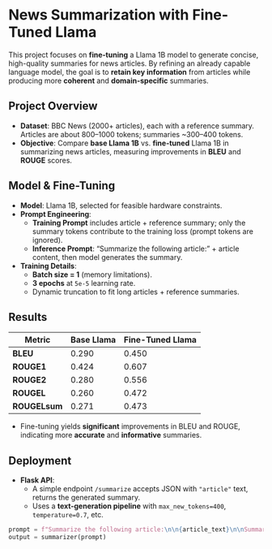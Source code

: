 # News Summarization with Fine-Tuned Llama

This project focuses on **fine-tuning** a Llama 1B model to generate concise, high-quality summaries for news articles. By refining an already capable language model, the goal is to **retain key information** from articles while producing more **coherent** and **domain-specific** summaries.

## Project Overview

- **Dataset**: BBC News (2000+ articles), each with a reference summary. Articles are about 800–1000 tokens; summaries ~300–400 tokens.  
- **Objective**: Compare **base Llama 1B** vs. **fine-tuned** Llama 1B in summarizing news articles, measuring improvements in **BLEU** and **ROUGE** scores.

## Model & Fine-Tuning

- **Model**: Llama 1B, selected for feasible hardware constraints.  
- **Prompt Engineering**:  
  - **Training Prompt** includes article + reference summary; only the summary tokens contribute to the training loss (prompt tokens are ignored).  
  - **Inference Prompt**: “Summarize the following article:” + article content, then model generates the summary.  
- **Training Details**:  
  - **Batch size = 1** (memory limitations).  
  - **3 epochs** at `5e-5` learning rate.  
  - Dynamic truncation to fit long articles + reference summaries.

## Results

| Metric     | Base Llama | Fine-Tuned Llama |
|------------|------------|------------------|
| **BLEU**   | 0.290      | 0.450            |
| **ROUGE1** | 0.424      | 0.607            |
| **ROUGE2** | 0.280      | 0.556            |
| **ROUGEL** | 0.260      | 0.472            |
| **ROUGELsum** | 0.271      | 0.473            |

- Fine-tuning yields **significant** improvements in BLEU and ROUGE, indicating more **accurate** and **informative** summaries.

## Deployment

- **Flask API**:  
  - A simple endpoint `/summarize` accepts JSON with `"article"` text, returns the generated summary.  
  - Uses a **text-generation pipeline** with `max_new_tokens=400`, `temperature=0.7`, etc.  

```python
prompt = f"Summarize the following article:\n\n{article_text}\n\nSummary:"
output = summarizer(prompt)
